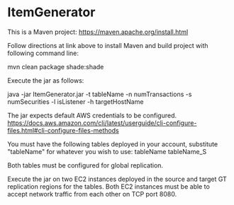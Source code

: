 # ItemGenerator

This is a Maven project:
https://maven.apache.org/install.html

Follow directions at link above to install Maven and build project with following command line:

mvn clean package shade:shade

Execute the jar as follows:

java -jar ItemGenerator.jar -t tableName -n numTransactions -s numSecurities -l isListener -h targetHostName

The jar expects default AWS credentials to be configured. 
https://docs.aws.amazon.com/cli/latest/userguide/cli-configure-files.html#cli-configure-files-methods

You must have the following tables deployed in your account, substitute "tableName" for whatever you wish to use:
tableName
tableName_S

Both tables must be configured for global replication.

Execute the jar on two EC2 instances deployed in the source and target GT replication regions for the tables. Both EC2 instances must be able to accept network traffic from each other on TCP port 8080.
 
